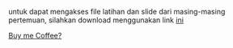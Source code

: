 untuk dapat mengakses file latihan dan slide dari masing-masing pertemuan, silahkan download menggunakan link <a href='https://github.com/hasanalbantani/projectDiskusiProgrammerPemula'>ini</a>





<a href='https://saweria.co/sobatngodingpemula'>Buy me Coffee?</a>
